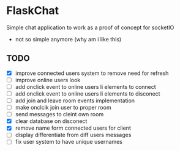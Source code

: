 # FlaskChat
Simple chat application to work as a proof of concept for socketIO
- not so simple anymore (why am i like this)

## TODO
- [x] improve connected users system to remove need for refresh
- [ ] improve online users look
- [ ] add onclick event to online users li elements to connect
- [ ] add onclick event to online users li elements to disconect
- [ ] add join and leave room events implementation
- [ ] make onclcik join user to proper room
- [ ] send messages to cleint own room
- [x] clear database on disconect
- [x] remove name form connected users for client
- [ ] display differentiate from diff users messages
- [ ] fix user system to have unique usernames
